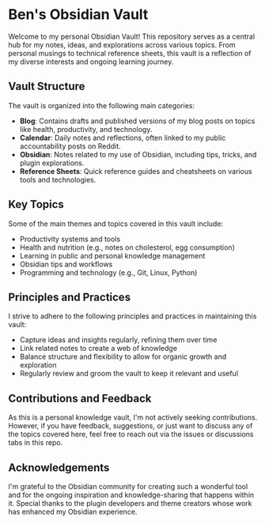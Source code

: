# Ben's Obsidian Vault

Welcome to my personal Obsidian Vault! This repository serves as a central hub for my notes, ideas, and explorations across various topics. From personal musings to technical reference sheets, this vault is a reflection of my diverse interests and ongoing learning journey.

## Vault Structure

The vault is organized into the following main categories:

- **Blog**: Contains drafts and published versions of my blog posts on topics like health, productivity, and technology.
- **Calendar**: Daily notes and reflections, often linked to my public accountability posts on Reddit.
- **Obsidian**: Notes related to my use of Obsidian, including tips, tricks, and plugin explorations.
- **Reference Sheets**: Quick reference guides and cheatsheets on various tools and technologies.

## Key Topics

Some of the main themes and topics covered in this vault include:

- Productivity systems and tools 
- Health and nutrition (e.g., notes on cholesterol, egg consumption)
- Learning in public and personal knowledge management
- Obsidian tips and workflows
- Programming and technology (e.g., Git, Linux, Python)

## Principles and Practices

I strive to adhere to the following principles and practices in maintaining this vault:

- Capture ideas and insights regularly, refining them over time
- Link related notes to create a web of knowledge
- Balance structure and flexibility to allow for organic growth and exploration
- Regularly review and groom the vault to keep it relevant and useful

## Contributions and Feedback

As this is a personal knowledge vault, I'm not actively seeking contributions. However, if you have feedback, suggestions, or just want to discuss any of the topics covered here, feel free to reach out via the issues or discussions tabs in this repo.

## Acknowledgements

I'm grateful to the Obsidian community for creating such a wonderful tool and for the ongoing inspiration and knowledge-sharing that happens within it. Special thanks to the plugin developers and theme creators whose work has enhanced my Obsidian experience.